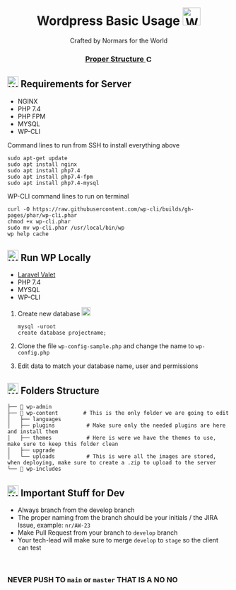 <h1 align="center">
    Wordpress Basic Usage <img src="https://camo.githubusercontent.com/36eee4ce4f3ee9009871bb3ccbe08bee75fe262e2614b8d3a511fadcdef37e73/68747470733a2f2f63646e2e7261776769742e636f6d2f4d7572686166536f75736c692f6e67782d776f726470726573732f316238636563306130343132656230393835343566646233646635653835643832346534343038622f6173736574732f6c6f676f2e737667" height="40px" title="Wordpress" alt="Wordpress icon" class="aa30d277 pl3" data-nosnippet="true">
</h1>

<p align="center">
  Crafted by Normars for the World
</p>

<h3 align="center">
  <a href="https://guaostudio.atlassian.net/wiki/spaces/GUAOS/pages/1126498325/Proper+Structure+for+Developers"  target="_blank">Proper Structure <img src="https://cdn.icon-icons.com/icons2/2107/PNG/512/file_type_confluence_icon_130672.png" height="15px" title="Confluence" alt="Confluence icon" class="aa30d277 pl3" data-nosnippet="true"></a>
</h3>

## <img src="https://github.com/amido/azure-vector-icons/blob/master/renders/server-rack.png?raw=true" height="25px" title="Wordpress" alt="Wordpress icon" class="aa30d277 pl3" data-nosnippet="true"> Requirements for Server

- NGINX 
- PHP 7.4
- PHP FPM
- MYSQL
- WP-CLI

Command lines to run from SSH to install everything above

```
sudo apt-get update
sudo apt install nginx
sudo apt install php7.4
sudo apt install php7.4-fpm
sudo apt install php7.4-mysql
```

WP-CLI command lines to run on terminal

```
curl -O https://raw.githubusercontent.com/wp-cli/builds/gh-pages/phar/wp-cli.phar
chmod +x wp-cli.phar
sudo mv wp-cli.phar /usr/local/bin/wp
wp help cache
```

## <img src="https://github.com/amido/azure-vector-icons/blob/master/renders/unidentified-code-object-ufo.png?raw=true" height="25px" title="Wordpress" alt="Wordpress icon" class="aa30d277 pl3" data-nosnippet="true"> Run WP Locally

- <a href="https://laravel.com/docs/8.x/valet"> Laravel Valet </a>
- PHP 7.4
- MYSQL
- WP-CLI

1) Create new database <img src="https://raw.githubusercontent.com/amido/azure-vector-icons/master/renders/mysql-database.png" height="20px" title="mysql" alt="mysql icon" class="aa30d277 pl3" data-nosnippet="true">
   ``` 
   mysql -uroot
   create database projectname; 
   ```
2) Clone the file ```wp-config-sample.php``` and change the name to ```wp-config.php```
   
3) Edit data to match your database name, user and permissions

## <img src="https://github.com/amido/azure-vector-icons/blob/master/renders/batch-services.png?raw=true" height="25px" title="Wordpress" alt="Wordpress icon" class="aa30d277 pl3" data-nosnippet="true"> Folders Structure

    
    ├── 📂 wp-admin
    ├── 📂 wp-content        # This is the only folder we are going to edit
    │   ├── languages           
    │   ├── plugins          # Make sure only the needed plugins are here and install them
    │   ├── themes           # Here is were we have the themes to use, make sure to keep this folder clean
    │   ├── upgrade        
    │   └── uploads          # This is were all the images are stored, when deploying, make sure to create a .zip to upload to the server
    └── 📂 wp-includes

## <img src="https://github.com/amido/azure-vector-icons/blob/master/renders/notification-topic.png?raw=true" height="25px" title="Wordpress" alt="Wordpress icon" class="aa30d277 pl3" data-nosnippet="true"> Important Stuff for Dev

- Always branch from the develop branch
- The proper naming from the branch should be your initials / the JIRA Issue, example: ```nr/AW-23```
- Make Pull Request from your branch to ```develop``` branch
- Your tech-lead will make sure to merge ```develop``` to ```stage``` so the client can test 
 
<br>

### NEVER PUSH TO ```main``` or ```master``` THAT IS A <strong>NO NO</strong>

